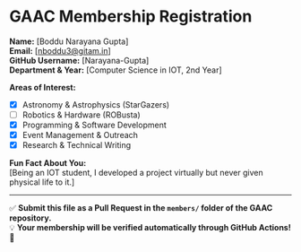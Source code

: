 # GAAC Membership Registration

**Name:** [Boddu Narayana Gupta]  
**Email:** [nboddu3@gitam.in]  
**GitHub Username:** [Narayana-Gupta]  
**Department & Year:** [Computer Science in IOT, 2nd Year] 

**Areas of Interest:**  
- [x] Astronomy & Astrophysics (StarGazers)  
- [ ] Robotics & Hardware (ROBusta)  
- [x] Programming & Software Development  
- [x] Event Management & Outreach  
- [x] Research & Technical Writing  

**Fun Fact About You:**  
[Being an IOT student, I developed a project virtually but never given physical life to it.]  

---

✅ **Submit this file as a Pull Request in the `members/` folder of the GAAC repository.**  
💡 **Your membership will be verified automatically through GitHub Actions!** 🚀
